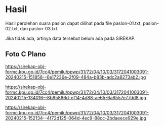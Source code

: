 # Hasil

Hasil perolehan suara paslon dapat dilihat pada file paslon-01.txt, paslon-02.txt, dan paslon-03.txt.

Jika tidak ada, artinya data tersebut belum ada pada SIREKAP.

## Foto C Plano

https://sirekap-obj-formc.kpu.go.id/7cc4/pemilu/ppwp/31/72/04/10/03/3172041003091-20240215-151858--6e17236e-2f09-484a-b83b-adc2a8273ab2.jpg

https://sirekap-obj-formc.kpu.go.id/7cc4/pemilu/ppwp/31/72/04/10/03/3172041003091-20240215-134016--8b85886d-ef14-4d88-ae65-6a6557e77dd8.jpg

https://sirekap-obj-formc.kpu.go.id/7cc4/pemilu/ppwp/31/72/04/10/03/3172041003091-20240215-152134--4f72d125-064d-4ec9-88cc-2bdaeece929e.jpg
